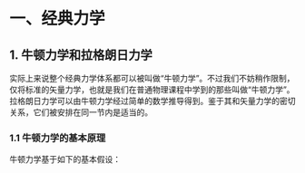 # 一、经典力学
## 1. 牛顿力学和拉格朗日力学

实际上来说整个经典力学体系都可以被叫做“牛顿力学”。不过我们不妨稍作限制，仅将标准的矢量力学，也就是我们在普通物理课程中学到的那些叫做“牛顿力学”。
拉格朗日力学可以由牛顿力学经过简单的数学推导得到。鉴于其和矢量力学的密切关系，它们被安排在同一节内是适当的。
### 1.1 牛顿力学的基本原理
牛顿力学基于如下的基本假设：

